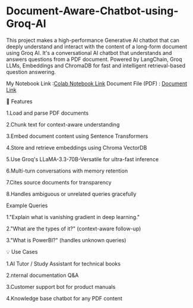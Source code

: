 # Document-Aware-Chatbot-using-Groq-AI
This project makes a high-performance Generative AI chatbot that can deeply understand and interact with the content of a long-form document using Groq AI.
It's a conversational AI chatbot that understands and answers questions from a PDF document. Powered by LangChain, Groq LLMs, Embeddings and ChromaDB for fast and intelligent retrieval-based question answering.

My Notebook Link :[Colab Notebook Link](https://colab.research.google.com/drive/1Qf_5XOYJC0zu44j8qdSlQlkh9wiUlT2A?usp=sharing)
Document File (PDF) : [Document Link](https://d2l.ai/d2l-en.pdf)

🚀 Features

 1.Load and parse PDF documents
 
 2.Chunk text for context-aware understanding
 
 3.Embed document content using Sentence Transformers
 
 4.Store and retrieve embeddings using Chroma VectorDB
 
 5.Use Groq's LLaMA-3.3-70B-Versatile for ultra-fast inference
 
 6.Multi-turn conversations with memory retention
 
 7.Cites source documents for transparency
 
 8.Handles ambiguous or unrelated queries gracefully

 Example Queries
 
 1."Explain what is vanishing gradient in deep learning."
 
 2."What are the types of it?" (context-aware follow-up)
 
 3."What is PowerBI?" (handles unknown queries)


💡 Use Cases

1.AI Tutor / Study Assistant for technical books

2.nternal documentation Q&A

3.Customer support bot for product manuals

4.Knowledge base chatbot for any PDF content



